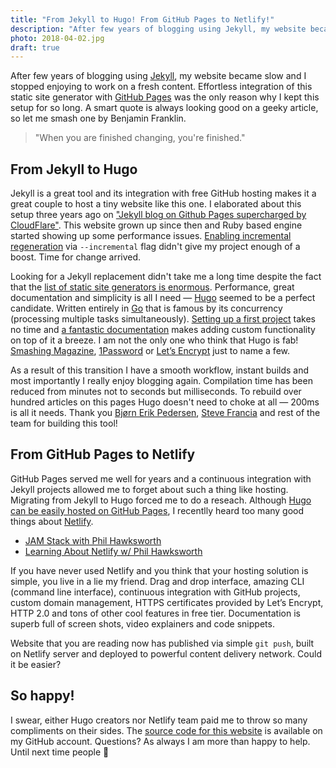 ```yaml
---
title: "From Jekyll to Hugo! From GitHub Pages to Netlify!"
description: "After few years of blogging using Jekyll, my website became slow and I stopped enjoying to work on a fresh content. Hugo and Netlify solved my problem."
photo: 2018-04-02.jpg
draft: true
---
```


After few years of blogging using [Jekyll](https://jekyllrb.com/), my website became slow and I stopped enjoying to work on a fresh content. Effortless integration of this static site generator with [GitHub Pages](https://pages.github.com/) was the only reason why I kept this setup for so long. A smart quote is always looking good on a geeky article, so let me smash one by Benjamin Franklin.

> "When you are finished changing, you're finished."

## From Jekyll to Hugo

Jekyll is a great tool and its integration with free GitHub hosting makes it a great couple to host a tiny website like this one. I elaborated about this setup three years ago on ["Jekyll blog on Github Pages supercharged by CloudFlare"](https://pawelgrzybek.com/jekyll-blog-on-github-pages-supercharged-by-cloudflare/). This website grown up since then and Ruby based engine started showing up some performance issues. [Enabling incremental regeneration](https://jekyllrb.com/docs/configuration/#incremental-regeneration) via `--incremental` flag didn't give my project enough of a boost. Time for change arrived.

Looking for a Jekyll replacement didn't take me a long time despite the fact that the [list of static site generators is enormous](https://staticsitegenerators.net/). Performance, great documentation and simplicity is all I need — [Hugo](https://gohugo.io/) seemed to be a perfect candidate. Written entirely in [Go](https://golang.org/) that is famous by its concurrency (processing multiple tasks simultaneously). [Setting up a first project](https://gohugo.io/getting-started/quick-start/) takes no time and [a fantastic documentation](https://gohugo.io/documentation/) makes adding custom functionality on top of it a breeze. I am not the only one who think that Hugo is fab! [Smashing Magazine](https://www.smashingmagazine.com/), [1Password](https://support.1password.com/) or [Let’s Encrypt](https://letsencrypt.org/) just to name a few.

As a result of this transition I have a smooth workflow, instant builds and most importantly I really enjoy blogging again. Compilation time has been reduced from minutes not to seconds but milliseconds. To rebuild over hundred articles on this pages Hugo doesn't need to choke at all — 200ms is all it needs. Thank you [Bjørn Erik Pedersen](https://twitter.com/bepsays), [Steve Francia](https://twitter.com/spf13) and rest of the team for building this tool!

## From GitHub Pages to Netlify

GitHub Pages served me well for years and a continuous integration with Jekyll projects allowed me to forget about such a thing like hosting. Migrating from Jekyll to Hugo forced me to do a reseach. Although [Hugo can be easily hosted on GitHub Pages](https://gohugo.io/hosting-and-deployment/hosting-on-github/), I recentlly heard too many good things about [Netlify](https://www.netlify.com/).

- [JAM Stack with Phil Hawksworth](http://shoptalkshow.com/episodes/303-jam-stack-phil-hawksworth/)
- [Learning About Netlify w/ Phil Hawksworth](https://spec.fm/podcasts/toolsday/120903)

If you have never used Netlify and you think that your hosting solution is simple, you live in a lie my friend. Drag and drop interface, amazing CLI (command line interface), continuous integration with GitHub projects, custom domain management, HTTPS certificates provided by Let’s Encrypt, HTTP 2.0 and tons of other cool features in free tier. Documentation is superb full of screen shots, video explainers and code snippets.

Website that you are reading now has published via simple `git push`, built on Netlify server and deployed to powerful content delivery network. Could it be easier?

## So happy!

I swear, either Hugo creators nor Netlify team paid me to throw so many compliments on their sides. The [source code for this website](https://github.com/pawelgrzybek/pawelgrzybek.com) is available on my GitHub account. Questions? As always I am more than happy to help. Until next time people 🤪

